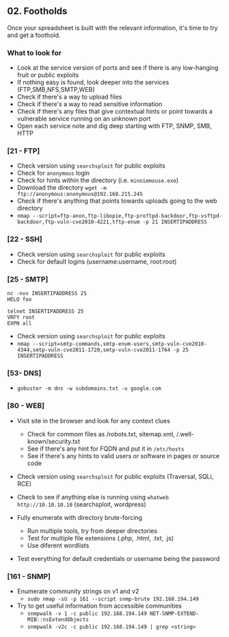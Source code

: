 ## 02. Footholds
Once your spreadsheet is built with the relevant information, it's time to try and get a foothold.

### What to look for

* Look at the service version of ports and see if there is any low-hanging fruit or public exploits
* If nothing easy is found, look deeper into the services (FTP,SMB,NFS,SMTP,WEB)
* Check if there's a way to upload files
* Check if there's a way to read sensitive information
* Check if there's any files that give contextual hints or point towards a vulnerable service running on an unknown port
* Open each service note and dig deep starting with FTP, SNMP, SMB, HTTP

### [21 - FTP]

* Check version using `searchsploit` for public exploits
* Check for `anonymous` login
* Check for hints within the directory (i.e. `minniemouse.exe`)
* Download the directory `wget -m ftp://anonymous:anonymous@192.168.215.245`
* Check if there's anything that points towards uploads going to the web directory
* `nmap --script=ftp-anon,ftp-libopie,ftp-proftpd-backdoor,ftp-vsftpd-backdoor,ftp-vuln-cve2010-4221,tftp-enum -p 21 INSERTIPADDRESS`

### [22 - SSH]

* Check version using `searchsploit` for public exploits
* Check for default logins (username:username, root:root)

### [25 - SMTP]

	nc -nvv INSERTIPADDRESS 25 
 	HELO foo

	telnet INSERTIPADDRESS 25
	VRFY root
	EXPN all
 
* Check version using `searchsploit` for public exploits
* `nmap --script=smtp-commands,smtp-enum-users,smtp-vuln-cve2010-4344,smtp-vuln-cve2011-1720,smtp-vuln-cve2011-1764 -p 25 INSERTIPADDRESS`

### [53- DNS]
* `gobuster -m dns -w subdomains.txt -u google.com`
  
### [80 - WEB]

* Visit site in the browser and look for any context clues
	* Check for commom files as /robots.txt, sitemap.xml, /.well-known/security.txt
  	* See if there's any hint for FQDN and put it in `/etc/hosts`
	* See if there's any hints to valid users or software in pages or source code
* Check version using `searchsploit` for public exploits (Traversal, SQLi, RCE)
* Check to see if anything else is running using `whatweb http://10.10.10.10` (searchsploit, wordpress)
* Fully enumerate with directory brute-forcing
	* Run multiple tools, try from deeper directories
 	* Test for multiple file extensions (.php, .html, .txt, .js)
  	* Use diferent wordlists

* Test everything for default credentials or username being the password

### [161 - SNMP]
- Enumerate community strings on v1 and v2
	- `sudo nmap -sU -p 161 --script snmp-brute 192.168.194.149`
- Try to get useful information from accessible communities
	- `snmpwalk -v 1 -c public 192.168.194.149 NET-SNMP-EXTEND-MIB::nsExtendObjects`
	- `snmpwalk -v2c -c public 192.168.194.149 | grep <string>`

